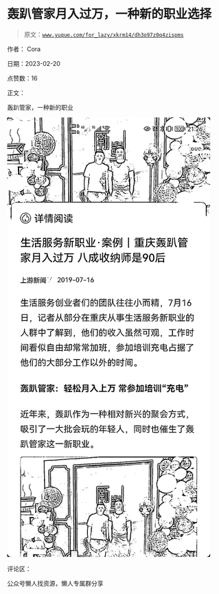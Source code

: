# 轰趴管家月入过万，一种新的职业选择

> 原文：[`www.yuque.com/for_lazy/xkrm14/dh3o97z0q4zispms`](https://www.yuque.com/for_lazy/xkrm14/dh3o97z0q4zispms)



作者： Cora



日期：2023-02-20



点赞数：16



正文：



轰趴管家，一种新的职业



![](img/7aebaf778d49a6a7e6dcf1715d19c2e5.png)  

评论区：



公众号懒人找资源，懒人专属群分享

</ne-p>